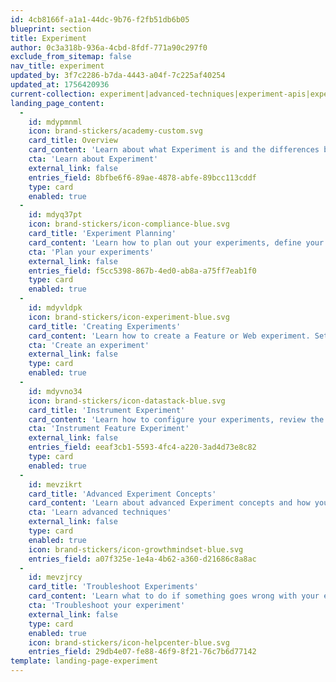 ```yaml
---
id: 4cb8166f-a1a1-44dc-9b76-f2fb51db6b05
blueprint: section
title: Experiment
author: 0c3a318b-936a-4cbd-8fdf-771a90c297f0
exclude_from_sitemap: false
nav_title: experiment
updated_by: 3f7c2286-b7da-4443-a04f-7c225af40254
updated_at: 1756420936
current-collection: experiment|advanced-techniques|experiment-apis|experiment-results|experiment-sdks|experiment-theory|workflow|experiment_integrations|experiment_troubleshooting|under-the-hood|workflow|web_experiment
landing_page_content:
  -
    id: mdypmnml
    icon: brand-stickers/academy-custom.svg
    card_title: Overview
    card_content: 'Learn about what Experiment is and the differences between Feature Experiment and Web Experiment.'
    cta: 'Learn about Experiment'
    external_link: false
    entries_field: 8bfbe6f6-89ae-4878-abfe-89bcc113cddf
    type: card
    enabled: true
  -
    id: mdyq37pt
    icon: brand-stickers/icon-compliance-blue.svg
    card_title: 'Experiment Planning'
    card_content: 'Learn how to plan out your experiments, define your experiment audiences, and understand the analytic methodologies you want to use.'
    cta: 'Plan your experiments'
    external_link: false
    entries_field: f5cc5398-867b-4ed0-ab8a-a75ff7eab1f0
    type: card
    enabled: true
  -
    id: mdyvldpk
    icon: brand-stickers/icon-experiment-blue.svg
    card_title: 'Creating Experiments'
    card_content: 'Learn how to create a Feature or Web experiment. Set your permissions, notifications, and delivery.'
    cta: 'Create an experiment'
    external_link: false
    type: card
    enabled: true
  -
    id: mdyvno34
    icon: brand-stickers/icon-datastack-blue.svg
    card_title: 'Instrument Experiment'
    card_content: 'Learn how to configure your experiments, review the Experiment SDK and API documentation'
    cta: 'Instrument Feature Experiment'
    external_link: false
    entries_field: eeaf3cb1-5593-4fc4-a220-3ad4d73e8c82
    type: card
    enabled: true
  -
    id: mevzikrt
    card_title: 'Advanced Experiment Concepts'
    card_content: 'Learn about advanced Experiment concepts and how you can expand what Experiment does for you.'
    cta: 'Learn advanced techniques'
    external_link: false
    type: card
    enabled: true
    icon: brand-stickers/icon-growthmindset-blue.svg
    entries_field: a07f325e-1e4a-4b62-a360-d21686c8a8ac
  -
    id: mevzjrcy
    card_title: 'Troubleshoot Experiments'
    card_content: 'Learn what to do if something goes wrong with your experiment.'
    cta: 'Troubleshoot your experiment'
    external_link: false
    type: card
    enabled: true
    icon: brand-stickers/icon-helpcenter-blue.svg
    entries_field: 29db4e07-fe88-46f9-8f21-76c7b6d77142
template: landing-page-experiment
---
```

